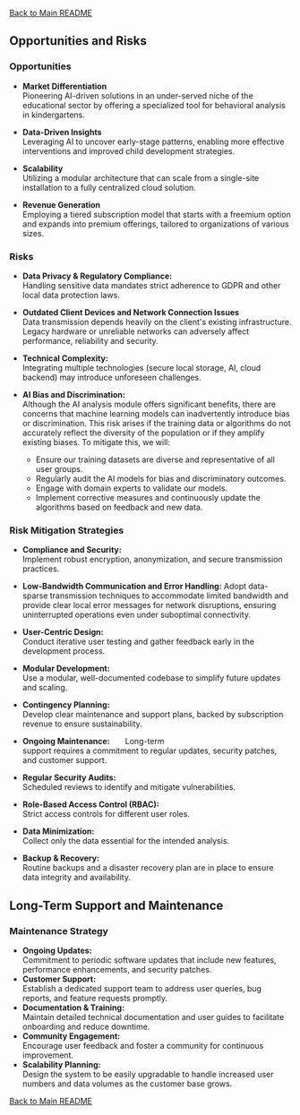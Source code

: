 [Back to Main README](../README.md)

## Opportunities and Risks

### Opportunities

- **Market Differentiation**  
    Pioneering AI-driven solutions in an under-served niche of the educational sector by offering a specialized tool for behavioral analysis in kindergartens.
    
- **Data-Driven Insights**  
    Leveraging AI to uncover early-stage patterns, enabling more effective interventions and improved child development strategies.
    
- **Scalability**  
    Utilizing a modular architecture that can scale from a single-site installation to a fully centralized cloud solution.
    
- **Revenue Generation**  
    Employing a tiered subscription model that starts with a freemium option and expands into premium offerings, tailored to organizations of various sizes.

### Risks

- **Data Privacy & Regulatory Compliance:**  
    Handling sensitive data mandates strict adherence to GDPR and other local data protection laws.

- **Outdated Client Devices and Network Connection Issues**   
	Data transmission depends heavily on the client's existing infrastructure. Legacy hardware or unreliable networks can adversely affect performance, reliability and security.

- **Technical Complexity:**  
    Integrating multiple technologies (secure local storage, AI, cloud backend) may introduce unforeseen challenges.

- **AI Bias and Discrimination:**  
	Although the AI analysis module offers significant benefits, there are concerns that machine learning models can inadvertently introduce bias or discrimination. This risk arises if the training data or algorithms do not accurately reflect the diversity of the population or if they amplify existing biases. To mitigate this, we will:
	
	- Ensure our training datasets are diverse and representative of all user groups.
	- Regularly audit the AI models for bias and discriminatory outcomes.
	- Engage with domain experts to validate our models.
	- Implement corrective measures and continuously update the algorithms based on feedback and new data.

### Risk Mitigation Strategies 

- **Compliance and Security:**  
    Implement robust encryption, anonymization, and secure transmission practices.

- **Low-Bandwidth Communication and Error Handling:**
    Adopt data-sparse transmission techniques to accommodate limited bandwidth and provide clear local error messages for network disruptions, ensuring uninterrupted operations even under suboptimal connectivity.

- **User-Centric Design:**  
    Conduct iterative user testing and gather feedback early in the development process.

- **Modular Development:**  
    Use a modular, well-documented codebase to simplify future updates and scaling.

- **Contingency Planning:**  
    Develop clear maintenance and support plans, backed by subscription revenue to ensure sustainability.

- **Ongoing Maintenance:**   
	   Long-term support requires a commitment to regular updates, security patches, and customer support. 

- **Regular Security Audits:**  
    Scheduled reviews to identify and mitigate vulnerabilities.

- **Role-Based Access Control (RBAC):**  
    Strict access controls for different user roles.

- **Data Minimization:**  
    Collect only the data essential for the intended analysis.

- **Backup & Recovery:**  
    Routine backups and a disaster recovery plan are in place to ensure data integrity and availability.

## Long-Term Support and Maintenance

### Maintenance Strategy

- **Ongoing Updates:**  
    Commitment to periodic software updates that include new features, performance enhancements, and security patches.
- **Customer Support:**  
    Establish a dedicated support team to address user queries, bug reports, and feature requests promptly.
- **Documentation & Training:**  
    Maintain detailed technical documentation and user guides to facilitate onboarding and reduce downtime.
- **Community Engagement:**  
    Encourage user feedback and foster a community for continuous improvement.
- **Scalability Planning:**  
    Design the system to be easily upgradable to handle increased user numbers and data volumes as the customer base grows.



[Back to Main README](../README.md)
